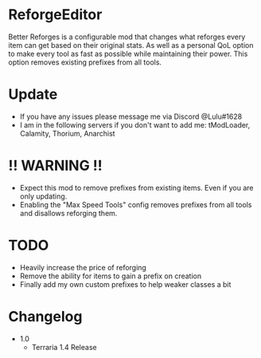 # ReforgeEditor
Better Reforges is a configurable mod that changes what reforges every item can get based on their original stats.
As well as a personal QoL option to make every tool as fast as possible while maintaining their power. This option removes existing prefixes from all tools.

# Update
* If you have any issues please message me via Discord @Lulu#1628
* I am in the following servers if you don't want to add me: tModLoader, Calamity, Thorium, Anarchist

# !! WARNING !!
* Expect this mod to remove prefixes from existing items. Even if you are only updating.
* Enabling the "Max Speed Tools" config removes prefixes from all tools and disallows reforging them.

# TODO
* Heavily increase the price of reforging
* Remove the ability for items to gain a prefix on creation
* Finally add my own custom prefixes to help weaker classes a bit

# Changelog
* 1.0
  * Terraria 1.4 Release
